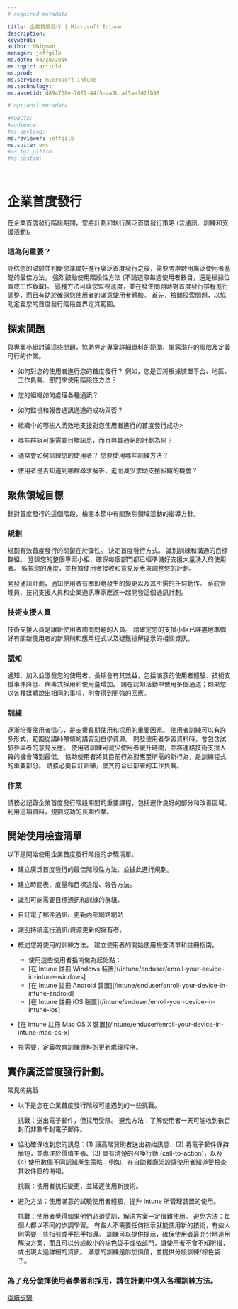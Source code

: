 ```yaml
---
# required metadata

title: 企業首度發行 | Microsoft Intune
description:
keywords:
author: Nbigman
manager: jeffgilb
ms.date: 04/28/2016
ms.topic: article
ms.prod:
ms.service: microsoft-intune
ms.technology:
ms.assetid: d894708e-7071-44f5-aa3b-af5aef02fb98

# optional metadata

#ROBOTS:
#audience:
#ms.devlang:
ms.reviewer: jeffgilb
ms.suite: ems
#ms.tgt_pltfrm:
#ms.custom:

---
```


# 企業首度發行
在企業首度發行階段期間，您將計劃和執行廣泛首度發行策略 (含通訊、訓練和支援活動)。

### 這為何重要？
評估您的試驗並判斷您準備好進行廣泛首度發行之後，需要考慮啟用廣泛使用者基礎的最佳方法。 強烈鼓勵使用階段性方法 (不論選取每週使用者數目，還是根據位置或工作負載)。 這種方法可讓您監視進度，並在發生問題時對首度發行排程進行調整，而且有助於確保您使用者的滿意使用者體驗。
首先，檢閱探索問題，以協助定義您的首度發行階段並界定其範圍。

## 探索問題
與專案小組討論這些問題，協助界定專案詳細資料的範圍、揭露潛在的風險及定義可行的作業。

-   如何對您的使用者進行您的首度發行？ 例如，您是否將根據裝置平台、地區、工作負載、部門來使用階段性方法？

-   您的組織如何處理各種通訊？

-   如何監視和報告通訊通道的成功與否？

-   組織中的哪些人將效地支援對您使用者進行的首度發行成功>

-   哪些群組可能需要目標訊息，而且與其通訊的計劃為何？

-   通常會如何訓練您的使用者？ 您要使用哪些訓練方法？

-   使用者是否知道到哪裡尋求解答，進而減少求助支援組織的機會？

## 聚焦領域目標
針對首度發行的這個階段，檢閱本節中有關聚焦領域活動的指導方針。

### 規劃
規劃有效首度發行的關鍵在於彈性。 決定首度發行方式。 識別訓練和溝通的目標群組。 登錄您的整個專案小組，確保每個部門都已經準備好支援大量湧入的使用者。
監視您的進度，並根據使用者接收和意見反應來調整您的計劃。

開發通訊計劃，通知使用者有關即將發生的變更以及其所需的任何動作。 系統管理員、技術支援人員和企業通訊專家應該一起開發這個通訊計劃。

### 技術支援人員
技術支援人員是讓新使用者詢問問題的人員。 請確定您的支援小組已詳盡地準備好有關新使用者的新原則和應用程式以及疑難排解提示的相關資訊。

### 認知
通知、加入並激發您的使用者，長期會有其效益，包括滿意的使用者體驗、技術支援事件降低、病毒式採用和使用量增加。 請在認知活動中使用多個通道；如果您以各種媒體說出相同的事項，則會得到更強的回應。

### 訓練
逐漸培養使用者信心，是支援長期使用和採用的重要因素。 使用者訓練可以有許多形式，範圍從講師帶領的講習到自學資源。 開發使用者學習資料時，會包含試驗參與者的意見反應。 使用者訓練可減少使用者緩升時間，並將連絡技術支援人員的機會降到最低。 協助使用者將其目前行為對應至所需的新行為，是訓練程式的重要部分。 請務必要自訂訓練，使其符合已部署的工作負載。

### 作業
請務必記錄企業首度發行階段期間的重要課程，包括運作良好的部分和改善區域。 利用這項資料，規劃成功的長期作業。

## 開始使用檢查清單
以下是開始使用企業首度發行階段的步驟清單。

-   建立廣泛首度發行的最佳階段性方法，並據此進行規劃。

-   建立時間表、度量和目標追蹤、報告方法。

-   識別可能需要目標通訊和訓練的群組。

-   自訂電子郵件通訊、更新內部網路網站

-   識別持續進行通訊/資源更新的擁有者。

-   概述您將使用的訓練方法。
    建立使用者的開始使用檢查清單和註冊指南。
    -  使用這些使用者指南做為起始點：
    -  [在 Intune 註冊 Windows 裝置](/intune/enduser/enroll-your-device-in-intune-windows]
    -  [在 Intune 註冊 Android 裝置](/intune/enduser/enroll-your-device-in-intune-android]
    -  [在 Intune 註冊 iOS 裝置](/intune/enduser/enroll-your-device-in-intune-ios]

-   [在 Intune 註冊 Mac OS X 裝置](/intune/enduser/enroll-your-device-in-intune-mac-os-x]

-   視需要，定義教育訓練資料的更新處理程序。

## 實作廣泛首度發行計劃。
常見的挑戰

-   以下是您在企業首度發行階段可能遇到的一些挑戰。

    挑戰：送出電子郵件，但採用受限。 避免方法：了解使用者一天可能收到數百封而非數千封電子郵件。

-   協助確保收到您的訊息：(1) 讓高階贊助者送出初始訊息、(2) 將電子郵件保持簡短，並專注於價值主張、(3) 具有清楚的召喚行動 (call-to-action)，以及 (4) 使用數個不同認知產生策略︰例如，在自助餐廳架設讓使用者知道要檢查其收件匣的海報。

    挑戰：使用者抗拒變更，並延遲使用新技術。

-   避免方法：使用滿意的試驗使用者體驗，提升 Intune 所管理裝置的使用。

    挑戰︰使用者覺得如果他們必須受訓，解決方案一定很難使用。 避免方法：每個人都以不同的步調學習。 有些人不需要任何指示就能使用新的技術，有些人則需要一些指引或手把手指導。 訓練可以提供提示，確保使用者最充分地運用解決方案，而且可以分成較小的棕色袋子或依部門，讓使用者不會不知所措，或出現太過詳細的資訊。 滿意的訓練是附加價值，並提供分段訓練/棕色袋子。

### 為了充分發揮使用者學習和採用，請在計劃中併入各種訓練方法。
[後續步驟](operations-and-maintenance.md)


<!--HONumber=May16_HO2-->


